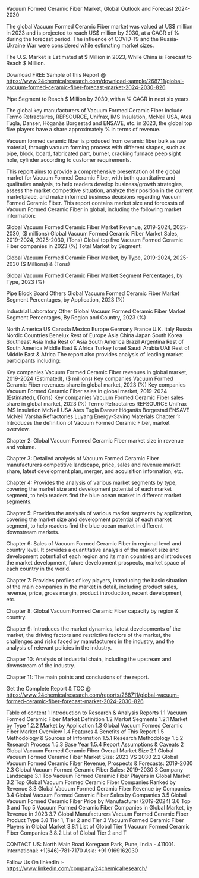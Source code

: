 Vacuum Formed Ceramic Fiber Market, Global Outlook and Forecast 2024-2030

The global Vacuum Formed Ceramic Fiber market was valued at US$ million in 2023 and is projected to reach US$ million by 2030, at a CAGR of % during the forecast period. The influence of COVID-19 and the Russia-Ukraine War were considered while estimating market sizes.

The U.S. Market is Estimated at $ Million in 2023, While China is Forecast to Reach $ Million.

Download FREE Sample of this Report @ https://www.24chemicalresearch.com/download-sample/268711/global-vacuum-formed-ceramic-fiber-forecast-market-2024-2030-826

Pipe Segment to Reach $ Million by 2030, with a % CAGR in next six years.

The global key manufacturers of Vacuum Formed Ceramic Fiber include Termo Refractaires, REFSOURCE, Unifrax, IMS Insulation, McNeil USA, Ates Tugla, Danser, Höganäs Borgestad and ENSAVE, etc. in 2023, the global top five players have a share approximately % in terms of revenue.

Vacuum formed ceramic fiber is produced from ceramic fiber bulk as raw material, through vacuum forming process with different shapes, such as pipe, block, board, fabricated part, burner, cracking furnace peep sight hole, cylinder according to customer requirements.

This report aims to provide a comprehensive presentation of the global market for Vacuum Formed Ceramic Fiber, with both quantitative and qualitative analysis, to help readers develop business/growth strategies, assess the market competitive situation, analyze their position in the current marketplace, and make informed business decisions regarding Vacuum Formed Ceramic Fiber. This report contains market size and forecasts of Vacuum Formed Ceramic Fiber in global, including the following market information:

Global Vacuum Formed Ceramic Fiber Market Revenue, 2019-2024, 2025-2030, ($ millions)
Global Vacuum Formed Ceramic Fiber Market Sales, 2019-2024, 2025-2030, (Tons)
Global top five Vacuum Formed Ceramic Fiber companies in 2023 (%)
Total Market by Segment:

Global Vacuum Formed Ceramic Fiber Market, by Type, 2019-2024, 2025-2030 ($ Millions) & (Tons)

Global Vacuum Formed Ceramic Fiber Market Segment Percentages, by Type, 2023 (%)

Pipe
Block
Board
Others
Global Vacuum Formed Ceramic Fiber Market Segment Percentages, by Application, 2023 (%)

Industrial
Laboratory
Other
Global Vacuum Formed Ceramic Fiber Market Segment Percentages, By Region and Country, 2023 (%)

North America
US
Canada
Mexico
Europe
Germany
France
U.K.
Italy
Russia
Nordic Countries
Benelux
Rest of Europe
Asia
China
Japan
South Korea
Southeast Asia
India
Rest of Asia
South America
Brazil
Argentina
Rest of South America
Middle East & Africa
Turkey
Israel
Saudi Arabia
UAE
Rest of Middle East & Africa
The report also provides analysis of leading market participants including:

Key companies Vacuum Formed Ceramic Fiber revenues in global market, 2019-2024 (Estimated), ($ millions)
Key companies Vacuum Formed Ceramic Fiber revenues share in global market, 2023 (%)
Key companies Vacuum Formed Ceramic Fiber sales in global market, 2019-2024 (Estimated), (Tons)
Key companies Vacuum Formed Ceramic Fiber sales share in global market, 2023 (%)
Termo Refractaires
REFSOURCE
Unifrax
IMS Insulation
McNeil USA
Ates Tugla
Danser
Höganäs Borgestad
ENSAVE
McNeil
Varsha Refractories
Luyang Energy-Saving Materials
Chapter 1: Introduces the definition of Vacuum Formed Ceramic Fiber, market overview.

Chapter 2: Global Vacuum Formed Ceramic Fiber market size in revenue and volume.

Chapter 3: Detailed analysis of Vacuum Formed Ceramic Fiber manufacturers competitive landscape, price, sales and revenue market share, latest development plan, merger, and acquisition information, etc.

Chapter 4: Provides the analysis of various market segments by type, covering the market size and development potential of each market segment, to help readers find the blue ocean market in different market segments.

Chapter 5: Provides the analysis of various market segments by application, covering the market size and development potential of each market segment, to help readers find the blue ocean market in different downstream markets.

Chapter 6: Sales of Vacuum Formed Ceramic Fiber in regional level and country level. It provides a quantitative analysis of the market size and development potential of each region and its main countries and introduces the market development, future development prospects, market space of each country in the world.

Chapter 7: Provides profiles of key players, introducing the basic situation of the main companies in the market in detail, including product sales, revenue, price, gross margin, product introduction, recent development, etc.

Chapter 8: Global Vacuum Formed Ceramic Fiber capacity by region & country.

Chapter 9: Introduces the market dynamics, latest developments of the market, the driving factors and restrictive factors of the market, the challenges and risks faced by manufacturers in the industry, and the analysis of relevant policies in the industry.

Chapter 10: Analysis of industrial chain, including the upstream and downstream of the industry.

Chapter 11: The main points and conclusions of the report.

Get the Complete Report & TOC @ https://www.24chemicalresearch.com/reports/268711/global-vacuum-formed-ceramic-fiber-forecast-market-2024-2030-826

Table of content
1 Introduction to Research & Analysis Reports
1.1 Vacuum Formed Ceramic Fiber Market Definition
1.2 Market Segments
1.2.1 Market by Type
1.2.2 Market by Application
1.3 Global Vacuum Formed Ceramic Fiber Market Overview
1.4 Features & Benefits of This Report
1.5 Methodology & Sources of Information
1.5.1 Research Methodology
1.5.2 Research Process
1.5.3 Base Year
1.5.4 Report Assumptions & Caveats
2 Global Vacuum Formed Ceramic Fiber Overall Market Size
2.1 Global Vacuum Formed Ceramic Fiber Market Size: 2023 VS 2030
2.2 Global Vacuum Formed Ceramic Fiber Revenue, Prospects & Forecasts: 2019-2030
2.3 Global Vacuum Formed Ceramic Fiber Sales: 2019-2030
3 Company Landscape
3.1 Top Vacuum Formed Ceramic Fiber Players in Global Market
3.2 Top Global Vacuum Formed Ceramic Fiber Companies Ranked by Revenue
3.3 Global Vacuum Formed Ceramic Fiber Revenue by Companies
3.4 Global Vacuum Formed Ceramic Fiber Sales by Companies
3.5 Global Vacuum Formed Ceramic Fiber Price by Manufacturer (2019-2024)
3.6 Top 3 and Top 5 Vacuum Formed Ceramic Fiber Companies in Global Market, by Revenue in 2023
3.7 Global Manufacturers Vacuum Formed Ceramic Fiber Product Type
3.8 Tier 1, Tier 2 and Tier 3 Vacuum Formed Ceramic Fiber Players in Global Market
3.8.1 List of Global Tier 1 Vacuum Formed Ceramic Fiber Companies
3.8.2 List of Global Tier 2 and T

CONTACT US:
North Main Road Koregaon Park, Pune, India - 411001.
International: +1(646)-781-7170
Asia: +91 9169162030

Follow Us On linkedin :- https://www.linkedin.com/company/24chemicalresearch/
